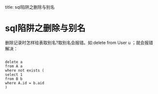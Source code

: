 title: sql陷阱之删除与别名 

#  sql陷阱之删除与别名 
删除记录时怎样给表取别名?取别名会报错。如:delete from User u ；就会报错
解决：
```

delete a
from A a
where not exists (
select 1
from B b
where A.id = b.aid 
)

```